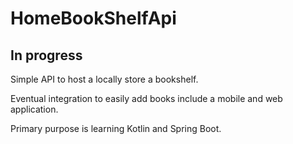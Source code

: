 # HomeBookShelfApi

## In progress

Simple API to host a locally store a bookshelf.

Eventual integration to easily add books include a mobile and web application. 

Primary purpose is learning Kotlin and Spring Boot.